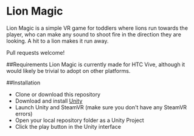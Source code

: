 # Lion Magic
Lion Magic is a simple VR game for toddlers where lions run towards the player, who can make any sound to shoot fire in the direction they are looking. A hit to a lion makes it run away.

Pull requests welcome!

##Requirements
Lion Magic is currently made for HTC Vive, although it would likely be trivial to adopt on other platforms.

##Installation
* Clone or download this repository
* Download and install [Unity](https://unity3d.com/)
* Launch Unity and SteamVR (make sure you don't have any SteamVR errors)
* Open your local repository folder as a Unity Project
* Click the play button in the Unity interface
